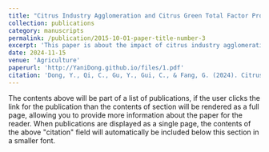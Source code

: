 ```yaml
---
title: "Citrus Industry Agglomeration and Citrus Green Total Factor Productivity in China: An Empirical Analysis Utilizing a Dynamic Spatial Durbin Model"
collection: publications
category: manuscripts
permalink: /publication/2015-10-01-paper-title-number-3
excerpt: 'This paper is about the impact of citrus industry agglomeration on the green total factor productivity (GTFP) of citrus.'
date: 2024-11-15
venue: 'Agriculture'
paperurl: 'http://YaniDong.github.io/files/1.pdf'
citation: 'Dong, Y., Qi, C., Gu, Y., Gui, C., & Fang, G. (2024). Citrus Industry Agglomeration and Citrus Green Total Factor Productivity in China: An Empirical Analysis Utilizing a Dynamic Spatial Durbin Model. Agriculture, 14(11), 2059.'
---
```


The contents above will be part of a list of publications, if the user clicks the link for the publication than the contents of section will be rendered as a full page, allowing you to provide more information about the paper for the reader. When publications are displayed as a single page, the contents of the above "citation" field will automatically be included below this section in a smaller font.
